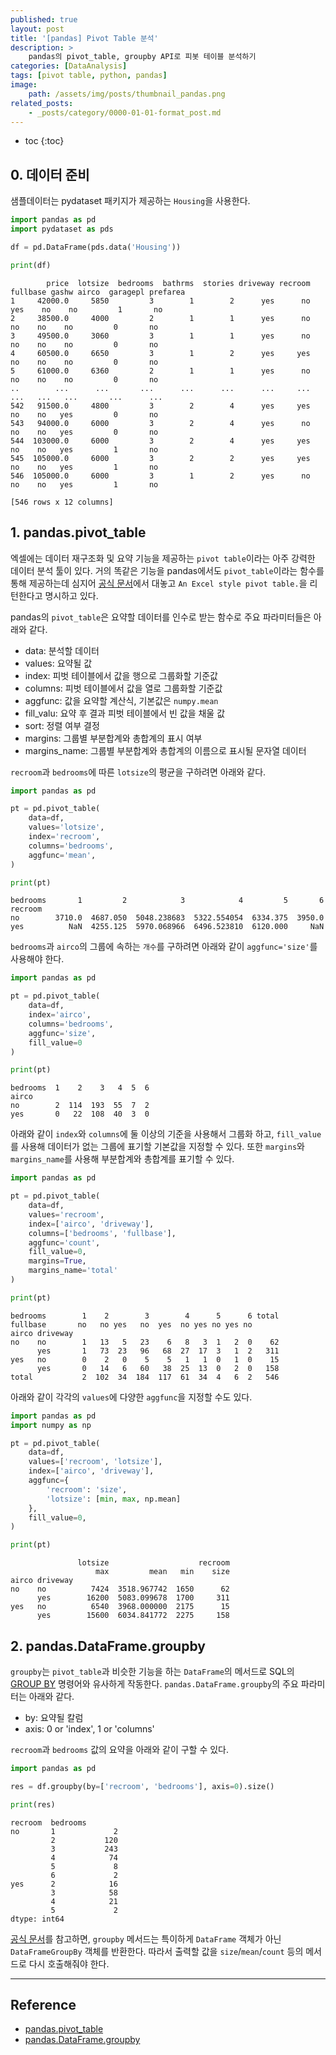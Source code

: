 ```yaml
---
published: true
layout: post
title: '[pandas] Pivot Table 분석'
description: >
    pandas의 pivot_table, groupby API로 피봇 테이블 분석하기
categories: [DataAnalysis]
tags: [pivot table, python, pandas]
image:
    path: /assets/img/posts/thumbnail_pandas.png
related_posts:
    - _posts/category/0000-01-01-format_post.md
---
```

* toc
{:toc}

## 0. 데이터 준비

샘플데이터는 pydataset 패키지가 제공하는 `Housing`을 사용한다.  

```python
import pandas as pd
import pydataset as pds

df = pd.DataFrame(pds.data('Housing'))

print(df)
```
```
        price  lotsize  bedrooms  bathrms  stories driveway recroom fullbase gashw airco  garagepl prefarea
1     42000.0     5850         3        1        2      yes      no      yes    no    no         1       no
2     38500.0     4000         2        1        1      yes      no       no    no    no         0       no
3     49500.0     3060         3        1        1      yes      no       no    no    no         0       no
4     60500.0     6650         3        1        2      yes     yes       no    no    no         0       no
5     61000.0     6360         2        1        1      yes      no       no    no    no         0       no
..        ...      ...       ...      ...      ...      ...     ...      ...   ...   ...       ...      ...
542   91500.0     4800         3        2        4      yes     yes       no    no   yes         0       no
543   94000.0     6000         3        2        4      yes      no       no    no   yes         0       no
544  103000.0     6000         3        2        4      yes     yes       no    no   yes         1       no
545  105000.0     6000         3        2        2      yes     yes       no    no   yes         1       no
546  105000.0     6000         3        1        2      yes      no       no    no   yes         1       no

[546 rows x 12 columns]
```

## 1. pandas.pivot_table

엑셀에는 데이터 재구조화 및 요약 기능을 제공하는 `pivot table`이라는 아주 강력한 데이터 분석 툴이 있다. 거의 똑같은 기능을 pandas에서도 `pivot_table`이라는 함수를 통해 제공하는데 심지어 [공식 문서](https://pandas.pydata.org/pandas-docs/stable/reference/api/pandas.pivot_table.html)에서 대놓고 `An Excel style pivot table.`을 리턴한다고 명시하고 있다.  

pandas의 `pivot_table`은 요약할 데이터를 인수로 받는 함수로 주요 파라미터들은 아래와 같다.  

- data: 분석할 데이터  
- values: 요약될 값  
- index: 피벗 테이블에서 값을 행으로 그룹화할 기준값  
- columns: 피벗 테이블에서 값을 열로 그룹화할 기준값  
- aggfunc: 값을 요약할 계산식, 기본값은 `numpy.mean`  
- fill_valu: 요약 후 결과 피벗 테이블에서 빈 값을 채울 값  
- sort: 정렬 여부 결정  
- margins: 그룹별 부분합계와 총합계의 표시 여부  
- margins_name: 그룹별 부분합계와 총합계의 이름으로 표시될 문자열 데이터  

`recroom`과 `bedrooms`에 따른 `lotsize`의 평균을 구하려면 아래와 같다.  

```python
import pandas as pd

pt = pd.pivot_table(
    data=df,
    values='lotsize',
    index='recroom',
    columns='bedrooms',
    aggfunc='mean',
)

print(pt)
```
```
bedrooms       1         2            3            4         5       6
recroom
no        3710.0  4687.050  5048.238683  5322.554054  6334.375  3950.0
yes          NaN  4255.125  5970.068966  6496.523810  6120.000     NaN
```

`bedrooms`과 `airco`의 그룹에 속하는 `개수`를 구하려면 아래와 같이 `aggfunc='size'`를 사용해야 한다.  

```python
import pandas as pd

pt = pd.pivot_table(
    data=df,
    index='airco',
    columns='bedrooms',
    aggfunc='size',
    fill_value=0
)

print(pt)
```
```
bedrooms  1    2    3   4  5  6
airco
no        2  114  193  55  7  2
yes       0   22  108  40  3  0
```

아래와 같이 `index`와 `columns`에 둘 이상의 기준을 사용해서 그룹화 하고, `fill_value`를 사용해 데이터가 없는 그룹에 표기할 기본값을 지정할 수 있다. 또한 `margins`와 `margins_name`를 사용해 부분합계와 총합계를 표기할 수 있다.  

```python
import pandas as pd

pt = pd.pivot_table(
    data=df,
    values='recroom',
    index=['airco', 'driveway'],
    columns=['bedrooms', 'fullbase'],
    aggfunc='count',
    fill_value=0,
    margins=True,
    margins_name='total'
)

print(pt)
```
```
bedrooms        1    2        3        4      5      6 total
fullbase       no   no yes   no  yes  no yes no yes no
airco driveway
no    no        1   13   5   23    6   8   3  1   2  0    62
      yes       1   73  23   96   68  27  17  3   1  2   311
yes   no        0    2   0    5    5   1   1  0   1  0    15
      yes       0   14   6   60   38  25  13  0   2  0   158
total           2  102  34  184  117  61  34  4   6  2   546
```

아래와 같이 각각의 `values`에 다양한 `aggfunc`을 지정할 수도 있다.  

```python
import pandas as pd
import numpy as np

pt = pd.pivot_table(
    data=df,
    values=['recroom', 'lotsize'],
    index=['airco', 'driveway'],
    aggfunc={
        'recroom': 'size',
        'lotsize': [min, max, np.mean]
    },
    fill_value=0,
)

print(pt)
```
```
               lotsize                    recroom
                   max         mean   min    size
airco driveway
no    no          7424  3518.967742  1650      62
      yes        16200  5083.099678  1700     311
yes   no          6540  3968.000000  2175      15
      yes        15600  6034.841772  2275     158
```

## 2. pandas.DataFrame.groupby

`groupby`는 `pivot_table`과 비슷한 기능을 하는 `DataFrame`의 메서드로 SQL의 [GROUP BY](/computerscience/sql_where_groupby/#3-group-by) 명령어와 유사하게 작동한다. `pandas.DataFrame.groupby`의 주요 파라미터는 아래와 같다.  

- by: 요약될 칼럼  
- axis: 0 or 'index', 1 or 'columns'  

`recroom`과 `bedrooms` 값의 요약을 아래와 같이 구할 수 있다.  

```python
import pandas as pd

res = df.groupby(by=['recroom', 'bedrooms'], axis=0).size()

print(res)
```
```
recroom  bedrooms
no       1             2
         2           120
         3           243
         4            74
         5             8
         6             2
yes      2            16
         3            58
         4            21
         5             2
dtype: int64
```

[공식 문서](https://pandas.pydata.org/docs/reference/api/pandas.DataFrame.groupby.html)를 참고하면, `groupby` 메서드는 특이하게 `DataFrame` 객체가 아닌 `DataFrameGroupBy` 객체를 반환한다. 따라서 출력할 값을 `size`/`mean`/`count` 등의 메서드로 다시 호출해줘야 한다.  

---
## Reference
- [pandas.pivot_table](https://pandas.pydata.org/docs/reference/api/pandas.pivot_table.html)
- [pandas.DataFrame.groupby](https://pandas.pydata.org/docs/reference/api/pandas.DataFrame.groupby.html)